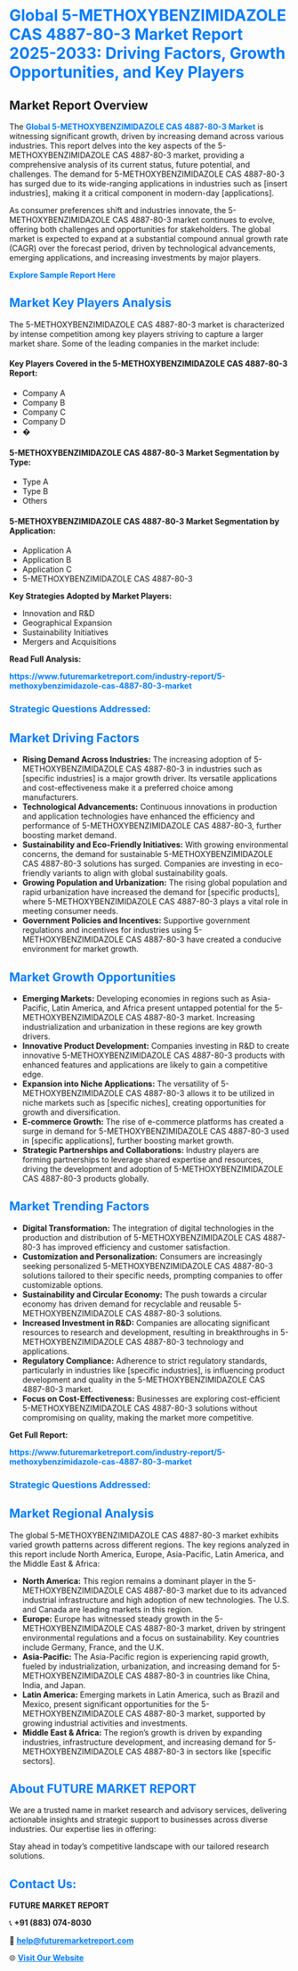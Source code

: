 <h1 style="color: #007BFF;">Global 5-METHOXYBENZIMIDAZOLE CAS 4887-80-3 Market Report 2025-2033: Driving Factors, Growth Opportunities, and Key Players</h1>

<section id="overview">
<h2>Market Report Overview</h2>
<p>The <a href="https://www.futuremarketreport.com/industry-report/5-methoxybenzimidazole-cas-4887-80-3-market" style="color: #007BFF; text-decoration: none;"><strong>Global 5-METHOXYBENZIMIDAZOLE CAS 4887-80-3 Market</strong></a> is witnessing significant growth, driven by increasing demand across various industries. This report delves into the key aspects of the 5-METHOXYBENZIMIDAZOLE CAS 4887-80-3 market, providing a comprehensive analysis of its current status, future potential, and challenges. The demand for 5-METHOXYBENZIMIDAZOLE CAS 4887-80-3 has surged due to its wide-ranging applications in industries such as [insert industries], making it a critical component in modern-day [applications].</p>
<p>As consumer preferences shift and industries innovate, the 5-METHOXYBENZIMIDAZOLE CAS 4887-80-3 market continues to evolve, offering both challenges and opportunities for stakeholders. The global market is expected to expand at a substantial compound annual growth rate (CAGR) over the forecast period, driven by technological advancements, emerging applications, and increasing investments by major players.</p>
</section>

<section id="overview">
<p><a href="https://www.futuremarketreport.com/request-sample/reportId=116244" style="color: #007BFF; text-decoration: none;"><strong>Explore Sample Report Here</strong></a></p>
</section>

<section id="key-players">
<h2 style="color: #007BFF;">Market Key Players Analysis</h2>
<p>The 5-METHOXYBENZIMIDAZOLE CAS 4887-80-3 market is characterized by intense competition among key players striving to capture a larger market share. Some of the leading companies in the market include:</p>
<h4>Key Players Covered in the 5-METHOXYBENZIMIDAZOLE CAS 4887-80-3 Report:</h4>
<ul><li>Company A</li><li>Company B</li><li>Company C</li><li>Company D</li><li>�</li></ul>
<h4>5-METHOXYBENZIMIDAZOLE CAS 4887-80-3 Market Segmentation by Type:</h4>
<ul><li>Type A</li><li>Type B</li><li>Others</li></ul>

<h4>5-METHOXYBENZIMIDAZOLE CAS 4887-80-3 Market Segmentation by Application:</h4>
<ul><li>Application A</li><li>Application B</li><li>Application C</li><li>5-METHOXYBENZIMIDAZOLE CAS 4887-80-3</li></ul>
<p><strong>Key Strategies Adopted by Market Players:</strong></p>
<ul>
<li>Innovation and R&D</li>
<li>Geographical Expansion</li>
<li>Sustainability Initiatives</li>
<li>Mergers and Acquisitions</li>
</ul>
</section>

<section>
<p><strong>Read Full Analysis: </strong></p><a href="https://www.futuremarketreport.com/industry-report/5-methoxybenzimidazole-cas-4887-80-3-market" style="color: #007BFF; text-decoration: none;"><strong>https://www.futuremarketreport.com/industry-report/5-methoxybenzimidazole-cas-4887-80-3-market</strong></a>
<h3 style="color: #007BFF;">Strategic Questions Addressed:</h3>
</section>

<section id="driving-factors">
<h2 style="color: #007BFF;">Market Driving Factors</h2>
<ul>
<li><strong>Rising Demand Across Industries:</strong> The increasing adoption of 5-METHOXYBENZIMIDAZOLE CAS 4887-80-3 in industries such as [specific industries] is a major growth driver. Its versatile applications and cost-effectiveness make it a preferred choice among manufacturers.</li>
<li><strong>Technological Advancements:</strong> Continuous innovations in production and application technologies have enhanced the efficiency and performance of 5-METHOXYBENZIMIDAZOLE CAS 4887-80-3, further boosting market demand.</li>
<li><strong>Sustainability and Eco-Friendly Initiatives:</strong> With growing environmental concerns, the demand for sustainable 5-METHOXYBENZIMIDAZOLE CAS 4887-80-3 solutions has surged. Companies are investing in eco-friendly variants to align with global sustainability goals.</li>
<li><strong>Growing Population and Urbanization:</strong> The rising global population and rapid urbanization have increased the demand for [specific products], where 5-METHOXYBENZIMIDAZOLE CAS 4887-80-3 plays a vital role in meeting consumer needs.</li>
<li><strong>Government Policies and Incentives:</strong> Supportive government regulations and incentives for industries using 5-METHOXYBENZIMIDAZOLE CAS 4887-80-3 have created a conducive environment for market growth.</li>
</ul>
</section>

<section id="growth-opportunities">
<h2 style="color: #007BFF;">Market Growth Opportunities</h2>
<ul>
<li><strong>Emerging Markets:</strong> Developing economies in regions such as Asia-Pacific, Latin America, and Africa present untapped potential for the 5-METHOXYBENZIMIDAZOLE CAS 4887-80-3 market. Increasing industrialization and urbanization in these regions are key growth drivers.</li>
<li><strong>Innovative Product Development:</strong> Companies investing in R&D to create innovative 5-METHOXYBENZIMIDAZOLE CAS 4887-80-3 products with enhanced features and applications are likely to gain a competitive edge.</li>
<li><strong>Expansion into Niche Applications:</strong> The versatility of 5-METHOXYBENZIMIDAZOLE CAS 4887-80-3 allows it to be utilized in niche markets such as [specific niches], creating opportunities for growth and diversification.</li>
<li><strong>E-commerce Growth:</strong> The rise of e-commerce platforms has created a surge in demand for 5-METHOXYBENZIMIDAZOLE CAS 4887-80-3 used in [specific applications], further boosting market growth.</li>
<li><strong>Strategic Partnerships and Collaborations:</strong> Industry players are forming partnerships to leverage shared expertise and resources, driving the development and adoption of 5-METHOXYBENZIMIDAZOLE CAS 4887-80-3 products globally.</li>
</ul>
</section>

<section id="trending-factors">
<h2 style="color: #007BFF;">Market Trending Factors</h2>
<ul>
<li><strong>Digital Transformation:</strong> The integration of digital technologies in the production and distribution of 5-METHOXYBENZIMIDAZOLE CAS 4887-80-3 has improved efficiency and customer satisfaction.</li>
<li><strong>Customization and Personalization:</strong> Consumers are increasingly seeking personalized 5-METHOXYBENZIMIDAZOLE CAS 4887-80-3 solutions tailored to their specific needs, prompting companies to offer customizable options.</li>
<li><strong>Sustainability and Circular Economy:</strong> The push towards a circular economy has driven demand for recyclable and reusable 5-METHOXYBENZIMIDAZOLE CAS 4887-80-3 solutions.</li>
<li><strong>Increased Investment in R&D:</strong> Companies are allocating significant resources to research and development, resulting in breakthroughs in 5-METHOXYBENZIMIDAZOLE CAS 4887-80-3 technology and applications.</li>
<li><strong>Regulatory Compliance:</strong> Adherence to strict regulatory standards, particularly in industries like [specific industries], is influencing product development and quality in the 5-METHOXYBENZIMIDAZOLE CAS 4887-80-3 market.</li>
<li><strong>Focus on Cost-Effectiveness:</strong> Businesses are exploring cost-efficient 5-METHOXYBENZIMIDAZOLE CAS 4887-80-3 solutions without compromising on quality, making the market more competitive.</li>
</ul>
</section>

<section>
<p><strong>Get Full Report: </strong></p><a href="https://www.futuremarketreport.com/industry-report/5-methoxybenzimidazole-cas-4887-80-3-market" style="color: #007BFF; text-decoration: none;"><strong>https://www.futuremarketreport.com/industry-report/5-methoxybenzimidazole-cas-4887-80-3-market</strong></a>
<h3 style="color: #007BFF;">Strategic Questions Addressed:</h3>
</section>


<section id="regional-analysis">
<h2 style="color: #007BFF;">Market Regional Analysis</h2>
<p>The global 5-METHOXYBENZIMIDAZOLE CAS 4887-80-3 market exhibits varied growth patterns across different regions. The key regions analyzed in this report include North America, Europe, Asia-Pacific, Latin America, and the Middle East & Africa:</p>
<ul>
<li><strong>North America:</strong> This region remains a dominant player in the 5-METHOXYBENZIMIDAZOLE CAS 4887-80-3 market due to its advanced industrial infrastructure and high adoption of new technologies. The U.S. and Canada are leading markets in this region.</li>
<li><strong>Europe:</strong> Europe has witnessed steady growth in the 5-METHOXYBENZIMIDAZOLE CAS 4887-80-3 market, driven by stringent environmental regulations and a focus on sustainability. Key countries include Germany, France, and the U.K.</li>
<li><strong>Asia-Pacific:</strong> The Asia-Pacific region is experiencing rapid growth, fueled by industrialization, urbanization, and increasing demand for 5-METHOXYBENZIMIDAZOLE CAS 4887-80-3 in countries like China, India, and Japan.</li>
<li><strong>Latin America:</strong> Emerging markets in Latin America, such as Brazil and Mexico, present significant opportunities for the 5-METHOXYBENZIMIDAZOLE CAS 4887-80-3 market, supported by growing industrial activities and investments.</li>
<li><strong>Middle East & Africa:</strong> The region’s growth is driven by expanding industries, infrastructure development, and increasing demand for 5-METHOXYBENZIMIDAZOLE CAS 4887-80-3 in sectors like [specific sectors].</li>
</ul>
</section>

<footer>
<h2 style="color: #007BFF;">About FUTURE MARKET REPORT</h2>
<p>We are a trusted name in market research and advisory services, delivering actionable insights and strategic support to businesses across diverse industries. Our expertise lies in offering:</p>

<p>Stay ahead in today’s competitive landscape with our tailored research solutions.</p>

<h2 style="color: #007BFF;">Contact Us:</h2>
<p><strong>FUTURE MARKET REPORT</strong></p>
<p>📞 <strong>+91 (883) 074-8030</strong></p>
<p>📧 <strong><a href="mailto:help@futuremarketreport.com" style="color: #007BFF;">help@futuremarketreport.com</a></strong></p>
<p>🌐 <strong><a href="https://www.futuremarketreport.com/" style="color: #007BFF;">Visit Our Website</a></strong></p>
</footer>